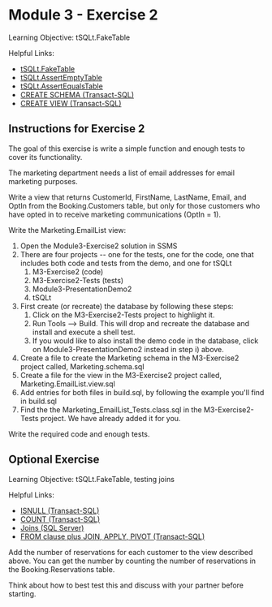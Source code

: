 # Module 3 - Exercise 2
Learning Objective: tSQLt.FakeTable

Helpful Links:
- [tSQLt.FakeTable](https://tsqlt.org/user-guide/isolating-dependencies/faketable/)
- [tSQLt.AssertEmptyTable](https://tsqlt.org/user-guide/assertions/assertemptytable/)
- [tSQLt.AssertEqualsTable](https://tsqlt.org/user-guide/assertions/assertequalstable/)
- [CREATE SCHEMA (Transact-SQL)](https://docs.microsoft.com/en-us/sql/t-sql/statements/create-schema-transact-sql?view=sql-server-ver15)
- [CREATE VIEW (Transact-SQL)](https://docs.microsoft.com/en-us/sql/t-sql/statements/create-view-transact-sql?view=sql-server-ver15)

## Instructions for Exercise 2

The goal of this exercise is write a simple function and enough tests to cover its functionality.

The marketing department needs a list of email addresses for email marketing purposes.

Write a view that returns CustomerId, FirstName, LastName, Email, and OptIn from the Booking.Customers table, but only for those customers who have opted in to receive marketing communications (OptIn = 1).

Write the Marketing.EmailList view:

1. Open the Module3-Exercise2 solution in SSMS
1. There are four projects -- one for the tests, one for the code, one that includes both code and tests from the demo, and one for tSQLt
   1. M3-Exercise2 (code)
   1. M3-Exercise2-Tests (tests)
   1. Module3-PresentationDemo2 
   1. tSQLt
1. First create (or recreate) the database by following these steps:
   1. Click on the M3-Exercise2-Tests project to highlight it.
   1. Run Tools --> Build. This will drop and recreate the database and install and execute a shell test.
   1. If you would like to also install the demo code in the database, click on Module3-PresentationDemo2 instead in step i) above.
3. Create a file to create the Marketing schema in the M3-Exercise2 project called, Marketing.schema.sql
4. Create a file for the view in the M3-Exercise2 project called, Marketing.EmailList.view.sql
5. Add entries for both files in build.sql, by following the example you'll find in build.sql
6. Find the the Marketing_EmailList_Tests.class.sql in the M3-Exercise2-Tests project. We have already added it for you.

Write the required code and enough tests.

## Optional Exercise
Learning Objective: tSQLt.FakeTable, testing joins

Helpful Links:
- [ISNULL (Transact-SQL)](https://docs.microsoft.com/en-us/sql/t-sql/functions/isnull-transact-sql?view=sql-server-ver15)
- [COUNT (Transact-SQL)](https://docs.microsoft.com/en-us/sql/t-sql/functions/count-transact-sql?view=sql-server-ver15)
- [Joins (SQL Server)](https://docs.microsoft.com/en-us/sql/relational-databases/performance/joins?view=sql-server-ver15)
- [FROM clause plus JOIN, APPLY, PIVOT (Transact-SQL)](https://docs.microsoft.com/en-us/sql/t-sql/queries/from-transact-sql?view=sql-server-ver15)

Add the number of reservations for each customer to the view described above. You can get the number by counting the number of reservations in the Booking.Reservations table.

Think about how to best test this and discuss with your partner before starting.

